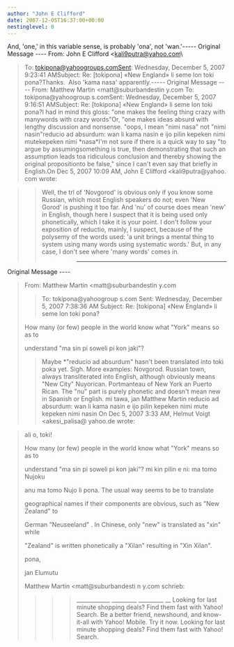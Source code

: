 ```yaml
---
author: "John E Clifford"
date: 2007-12-05T16:37:00+00:00
nestinglevel: 0
---
```

And, 'one,' in this variable sense, is probably 'ona', not 'wan.'-----
 Original Message ----
From: John E Clifford <[kali9putra@yahoo.com](mailto://kali9putra@yahoo.com)\
>To: [tokipona@yahoogroups.comSent](mailto://tokipona@yahoogroups.comSent): Wednesday, December 5, 2007 9:23:41 AMSubject: Re: \[tokipona\] «New England» li seme lon toki pona?Thanks.  Also 'kama nasa' apparently.-----
 Original Message ----
From: Matthew Martin <matt@suburbandestin y.com
>To: tokipona@yahoogroup s.comSent: Wednesday, December 5, 2007 9:16:51 AMSubject: Re: \[tokipona\] «New England» li seme lon toki pona?I had in mind this gloss: "one makes the feeling thing crazy with manywords with crazy words"Or, "one makes ideas absurd with lengthy discussion and nonsense. "oops, I mean "nimi nasa" not "nimi nasin"reducio ad absurdum: wan li kama nasin e ijo pilin kepeken nimi mutekepeken nimi \*nasa\*I'm not sure if there is a quick way to say "to argue by assumingsomething is true, then demonstrating that such an assumption leads toa ridiculous conclusion and thereby showing the original propositionto be false," since I can't even say that briefly in English.On Dec 5, 2007 10:09 AM, John E Clifford <kali9putra@yahoo. com
> wrote:

>> Well, the trl of 'Novgorod' is obvious only if you know some Russian, which
> most English speakers do not; even 'New Gorod' is pushing it too far. And
> 'nu' of course does mean 'new' in English, though here I suspect that it is
> being used only phonetically, which I take it is your point.
> I don't follow your exposition of reductio, mainly, I suspect, because of
> the polysemy of the words used: 'a unit brings a mental thing to system
> using many words using systematic words.' But, in any case, I don't see
> where 'many words' comes in.
>>>> -----
 Original Message ----

> From: Matthew Martin <matt@suburbandestin y.com
>> To: tokipona@yahoogroup s.com
> Sent: Wednesday, December 5, 2007 7:38:36 AM
> Subject: Re: \[tokipona\] «New England» li seme lon toki pona?
>>>>> 
>How many (or few) people in the world know what "York" means so as to
> 
> understand "ma sin pi soweli pi kon jaki"?
>> Maybe \*"reducio ad absurdum" hasn't been translated into toki poka yet.
> Sigh.
>> More examples:
>> Novgorod. Russian town, always transliterated into English, although
> obviously means "New City"
>> Nuyorican. Portmanteau of New York an Puerto Rican. The "nu" part is
> purely phonetic and doesn't mean new in Spanish or English.
>> mi tawa, jan Matthew Martin
>> reducio ad absurdum: wan li kama nasin e ijo pilin kepeken nimi mute
> kepeken nimi nasin
>> On Dec 5, 2007 3:33 AM, Helmut Voigt <akesi\_palisa@ yahoo.de
> wrote:

> 
>> 
>> 
>> 
>> 
>> 
>> 
> ali o, toki!
> 
> How many (or few) people in the world know what "York" means so as to
> 
> understand "ma sin pi soweli pi kon jaki"? mi kin pilin e ni: ma tomo
> Nujoku
> 
> anu ma tomo Nujo li pona. The usual way seems to be to translate
> 
> geographical names if their components are obvious, such as "New Zealand"
> to
> 
> German "Neuseeland" . In Chinese, only "new" is translated as "xin" while
> 
> "Zealand" is written phonetically a "Xilan" resulting in "Xin Xilan".
> 
> pona,
> 
> jan Elumutu
> 
>> 
> Matthew Martin <matt@suburbandesti n y.com
> schrieb:
> 
>>>> \_\_\_\_\_\_\_\_\_\_\_\_ \_\_\_\_\_\_\_\_\_ \_\_\_\_\_\_\_\_\_ \_\_
> Looking for last minute shopping deals? Find them fast with Yahoo! Search.
> Be a better friend, newshound, and know-it-all with Yahoo! Mobile. Try it now. Looking for last minute shopping deals? Find them fast with Yahoo! Search.